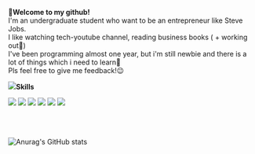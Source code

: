 <strong>👻Welcome to my github!</strong>
<br>
I'm an undergraduate student who want to be an entrepreneur like Steve Jobs.
<br>
I like watching tech-youtube channel, reading business books ( + working out🦾)
<br>
I've been programming almost one year, but i'm still newbie and there is a lot of things which i need to learn🐣
<br>
Pls feel free to give me feedback!😉

<img src="https://img.icons8.com/cotton/30/000000/laptop-coding.png"/><strong>Skills</strong>
<br>

<img src="https://img.shields.io/badge/HTML5-E34F26?style=for-the-badge&logo=HTML5&logoColor=white"/></a>
<img src="https://img.shields.io/badge/CSS3-1572B6?style=for-the-badge&logo=CSS3&logoColor=white"/></a>
<img src="https://img.shields.io/badge/JAVASCRIPT-F7DF1E?style=for-the-badge&logo=JavaScript&logoColor=white"/></a>
<img src="https://img.shields.io/badge/BOOTSTRAP-7952B3?style=for-the-badge&logo=Bootstrap&logoColor=white"/></a>
<img src="https://img.shields.io/badge/-ReactJs-61DAFB?style=for-the-badge&logo=react&logoColor=white"/></a>
<img src="https://img.shields.io/badge/-NodeJs-68A063?style=for-the-badge&logo=node&logoColor=white"/></a>


<br>
<br>

![Anurag's GitHub stats](https://github-readme-stats.vercel.app/api?username=codernineteen&show_icons=true&theme=default)

